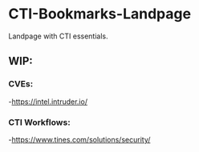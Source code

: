 # CTI-Bookmarks-Landpage
Landpage with CTI essentials.
## WIP:

### CVEs:
  -https://intel.intruder.io/

### CTI Workflows:
  -https://www.tines.com/solutions/security/
